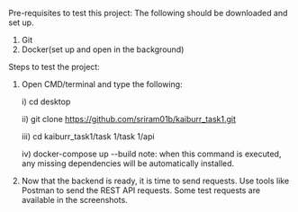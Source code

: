 Pre-requisites to test this project:
The following should be downloaded and set up.
1) Git
2) Docker(set up and open in the background)

Steps to test the project:

1) Open CMD/terminal and type the following:

   i) cd desktop

   ii) git clone https://github.com/sriram01b/kaiburr_task1.git

   iii) cd kaiburr_task1/task 1/task 1/api

   iv) docker-compose up --build
       note: when this command is executed, any missing dependencies will be automatically installed.

3) Now that the backend is ready, it is time to send requests. Use tools like Postman to send the REST API requests.
   Some test requests are available in the screenshots.
   
